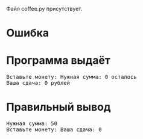 Файл coffee.py присутствует.
# Ошибка
# Программа выдаёт
<pre>
Вставьте монету: Нужная сумма: 0 осталось
Ваша сдача: 0 рублей
</pre>
# Правильный вывод
<pre>Нужная сумма: 50
Вставьте монету: Ваша сдача: 0
</pre>
